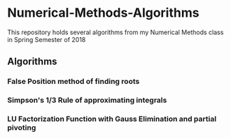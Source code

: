 # Numerical-Methods-Algorithms
This repository holds several algorithms from my Numerical Methods class in Spring Semester of 2018
## Algorithms
### False Position method of finding roots
### Simpson's 1/3 Rule of approximating integrals
### LU Factorization Function with Gauss Elimination and partial pivoting

